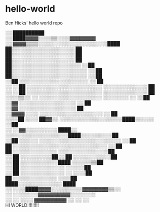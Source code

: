 # hello-world
Ben Hicks' hello world repo
                                                                    
░░                            ██████████                            
░░                    ████▓▓▓▓░░░░▒▒░░░░▓▓▓▓▓▓▓▓                    
░░                ▓▓▓▓▒▒▒▒░░░░░░░░░░░░░░░░░░░░░░████                
                ██░░░░░░░░░░░░░░░░░░░░              ██              
              ██░░░░░░░░░░░░░░░░░░░░                  ██            
            ██░░░░░░░░░░░░░░░░░░░░                      ██          
          ██░░░░░░░░░░░░░░░░░░░░░░                      ░░██        
        ██░░░░░░░░░░░░░░░░░░░░░░░░                      ░░  ██      
        ██░░░░░░░░░░░░░░░░░░░░░░░░                      ░░  ██      
    ░░██    ░░░░░░░░░░░░░░░░░░░░░░                      ░░    ██    
░░  ░░██    ░░░░░░░░░░░░░░░░░░░░░░░░        ░░░░░░░░░░░░░░    ██    
░░  ░░██      ░░░░░░░░░░░░░░░░░░░░░░░░      ░░░░░░░░░░░░░░    ██    
░░░░▒▒░░        ░░  ░░░░░░░░░░░░░░░░░░░░      ░░░░░░░░  ░░    ░░██  
  ░░▓▓                    ░░░░░░░░░░░░░░░░░░            ░░      ██  
  ░░▓▓                      ░░░░░░░░░░░░░░░░░░                  ██  
░░▓▓▓▓                ░░░░  ░░░░░░░░░░░░░░░░░░░░        ░░      ██  
░░░░██        ░░░░  ██▓▓░░  ░░░░░░░░░░░░░░░░░░░░████░░░░░░    ░░██  
░░  ░░▓▓░░░░░░░░░░  ████░░  ░░░░░░░░░░░░░░░░░░░░████░░░░░░░░░░██    
    ░░██          ░░░░░░    ░░░░░░░░░░░░░░░░░░░░░░░░░░  ░░    ██    
      ██              ░░░░░░░░░░░░░░░░░░░░░░░░░░░░░░    ░░    ██    
        ██              ░░░░░░░░░░░░░░      ░░░░░░░░░░░░░░░░██      
░░      ██            ░░░░░░░░░░██░░  ██        ░░░░░░░░░░░░██      
░░        ██          ░░░░░░░░░░░░████            ░░░░░░▒▒██        
░░          ██      ░░░░░░░░░░░░░░                ░░░░░░██          
░░            ██    ░░░░░░░░░░░░░░  ░░            ░░░░██            
                ██  ░░░░░░░░░░░░░░              ░░░░██              
                  ████░░░░░░░░░░░░░░            ████                
░░                ░░░░████▓▓▓▓░░░░░░░░░░▓▓▓▓▓▓▓▓▒▒░░                
░░                    ░░░░░░░░▓▓▓▓▓▓▓▓▓▓░░░░░░░░                    
░░  ░░                ░░░░    ▓▓▓▓▓▓▓▓▓▓                ░░        ░░
░░                                                                  
HI WORLD!!!!!!!!!
